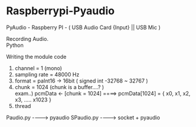 # Raspberrypi-Pyaudio

PyAudio - Raspberry PI - ( USB Audio Card {Input} || USB Mic ) <br />

Recording Audio. <br />
Python <br />

Writing the module code <br />

1. channel = 1 (mono) <br />
2. sampling rate = 48000 Hz <br />
3. format = paInt16 -> 16bit ( signed int -32768 ~ 32767 ) <br />
4. chunk = 1024 (chunk is a buffer....? ) <br />
   exam..) pcmData <- [chunk = 1024] ====> pcmData[1024] = { x0, x1, x2, x3, ..... x1023 } <br />
5. thread <br />


Paudio.py  ----> pyaudio
SPaudio.py ----> socket + pyaudio
